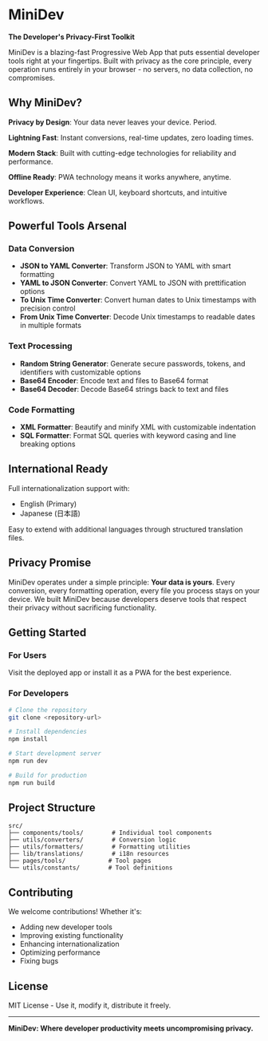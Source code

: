 # MiniDev

**The Developer's Privacy-First Toolkit**

MiniDev is a blazing-fast Progressive Web App that puts essential developer tools right at your fingertips. Built with privacy as the core principle, every operation runs entirely in your browser - no servers, no data collection, no compromises.

## Why MiniDev?

**Privacy by Design**: Your data never leaves your device. Period.

**Lightning Fast**: Instant conversions, real-time updates, zero loading times.

**Modern Stack**: Built with cutting-edge technologies for reliability and performance.

**Offline Ready**: PWA technology means it works anywhere, anytime.

**Developer Experience**: Clean UI, keyboard shortcuts, and intuitive workflows.

## Powerful Tools Arsenal

### Data Conversion
- **JSON to YAML Converter**: Transform JSON to YAML with smart formatting
- **YAML to JSON Converter**: Convert YAML to JSON with prettification options
- **To Unix Time Converter**: Convert human dates to Unix timestamps with precision control
- **From Unix Time Converter**: Decode Unix timestamps to readable dates in multiple formats

### Text Processing
- **Random String Generator**: Generate secure passwords, tokens, and identifiers with customizable options
- **Base64 Encoder**: Encode text and files to Base64 format
- **Base64 Decoder**: Decode Base64 strings back to text and files

### Code Formatting
- **XML Formatter**: Beautify and minify XML with customizable indentation
- **SQL Formatter**: Format SQL queries with keyword casing and line breaking options

## International Ready

Full internationalization support with:
- English (Primary)
- Japanese (日本語)

Easy to extend with additional languages through structured translation files.

## Privacy Promise

MiniDev operates under a simple principle: **Your data is yours**. Every conversion, every formatting operation, every file you process stays on your device. We built MiniDev because developers deserve tools that respect their privacy without sacrificing functionality.

## Getting Started

### For Users
Visit the deployed app or install it as a PWA for the best experience.

### For Developers
```bash
# Clone the repository
git clone <repository-url>

# Install dependencies
npm install

# Start development server
npm run dev

# Build for production
npm run build
```

## Project Structure

```
src/
├── components/tools/        # Individual tool components
├── utils/converters/        # Conversion logic
├── utils/formatters/        # Formatting utilities
├── lib/translations/        # i18n resources
├── pages/tools/            # Tool pages
└── utils/constants/        # Tool definitions
```

## Contributing

We welcome contributions! Whether it's:
- Adding new developer tools
- Improving existing functionality
- Enhancing internationalization
- Optimizing performance
- Fixing bugs

## License

MIT License - Use it, modify it, distribute it freely.

---

**MiniDev: Where developer productivity meets uncompromising privacy.**
